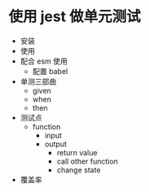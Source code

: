 # 使用 jest 做单元测试

- 安装
- 使用
- 配合 esm 使用
  - 配置 babel
- 单测三部曲
  - given
  - when
  - then
- 测试点
  - function
    - input
    - output
      - return value
      - call other function
      - change state 
- 覆盖率